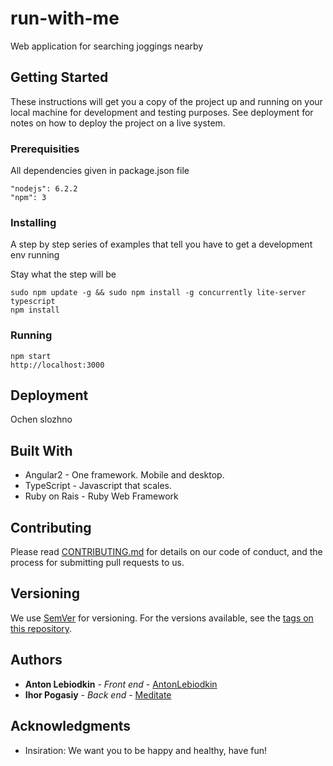 # run-with-me
Web application for searching joggings nearby

## Getting Started

These instructions will get you a copy of the project up and running on your local machine for development and testing purposes. See deployment for notes on how to deploy the project on a live system.

### Prerequisities

All dependencies given in package.json file

```
"nodejs": 6.2.2
"npm": 3
```

### Installing

A step by step series of examples that tell you have to get a development env running

Stay what the step will be

```
sudo npm update -g && sudo npm install -g concurrently lite-server typescript
npm install
```

### Running

```
npm start
http://localhost:3000
```

## Deployment

Ochen slozhno

## Built With

* Angular2 - One framework. Mobile and desktop.
* TypeScript - Javascript that scales.
* Ruby on Rais - Ruby Web Framework

## Contributing

Please read [CONTRIBUTING.md](CONTRIBUTING.md) for details on our code of conduct, and the process for submitting pull requests to us.

## Versioning

We use [SemVer](http://semver.org/) for versioning. For the versions available, see the [tags on this repository](https://github.com/your/project/tags). 

## Authors

* **Anton Lebiodkin** - *Front end* - [AntonLebiodkin](https://github.com/AntonLebiodkin)
* **Ihor Pogasiy** - *Back end* - [Meditate](https://github.com/Meditate)


## Acknowledgments

* Insiration: We want you to be happy and healthy, have fun!
